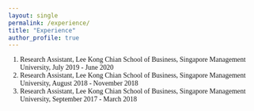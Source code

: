 ```yaml
---
layout: single
permalink: /experience/
title: "Experience"
author_profile: true
---
```

<body style="font-family: Serif;">

<ol>
	<li>Research Assistant, Lee Kong Chian School of Business, Singapore Management University, July 2019 - June 2020</li>
	<li>Research Assistant, Lee Kong Chian School of Business, Singapore Management University, August 2018 - November 2018</li>
	<li>Research Assistant, Lee Kong Chian School of Business, Singapore Management University, September 2017 - March 2018</li>
</ol>

</body>
